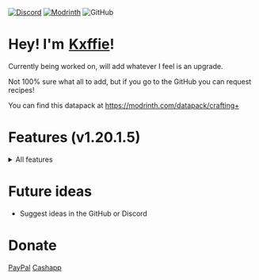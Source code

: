 [![Discord](https://img.shields.io/discord/1035733638735728701?style=for-the-badge&logo=discord&label=Discord&labelColor=black&color=lightblue)](https://discord.gg/FdWDRYBBkf)
[![Modrinth](https://img.shields.io/modrinth/dt/sjUk6lfU?style=for-the-badge&logo=modrinth&label=Modrinth&labelColor=black&color=green)](https://modrinth.com/datapack/crafting+)
![GitHub](https://img.shields.io/github/license/kxffie/craftingplus?style=for-the-badge&logo=github&label=Github&labelColor=black&color=white)

# Hey! I'm‎‎‏‏‎ [Kxffie](https://www.youtube.com/Kxffie?sub_confirmation=1)!
Currently being worked on, will add whatever I feel is an upgrade.

Not 100% sure what all to add, but if you go to the GitHub you can request recipes!

You can find this datapack at https://modrinth.com/datapack/crafting+

# Features (v1.20.1.5)
<details>
<summary>All features</summary>

### Faster Crafting:
- Minecart Variants can now be quickly crafted with 5 ingots and its respected block (TNT, Furnace, etc) in the middle
- Logs to Ladders
- Logs to Chest and Trapped Chest if tripwire hook is in middle
- Dirt underneath tall grass, grass or moss carpet to create Grass Block
- Use any glass and either crying or regular obsidian to create Beacons
- Repeater no longer needs redstone torches, just redstone dust and sticks
- Spectral arrow takes Glow berries, Glow ink sacs and Glowstone dust.

### Uncraft:
- Honeycomb Block into honeycombs
- Nether Brick Blocks (Red and Normal) into nether bricks
- Nether Wart Blocks (Wart and Warped) into fungi
- Any wool into string
- Quartz Block into quartz
- Clay Block into clay
- Glowstone Block into glowstone
- Cobweb into string
- Snow block into snowballs
- Dripstone block into pointed dripstones
- Turn Glowberries to Glowstone

### Smelting
- Raw ore blocks into block variants (Raw Iron Ore into Iron Block)

</details>


# Future ideas
- Suggest ideas in the GitHub or Discord

# Donate
[PayPal](https://www.paypal.com/paypalme/kxffie) [Cashapp](https://cash.app/$kxffie)
